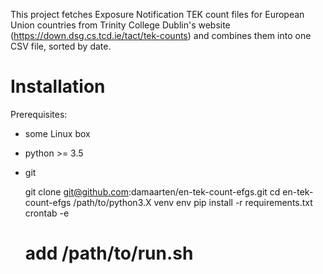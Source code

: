 This project fetches Exposure Notification TEK count files for European Union countries from
Trinity College Dublin's website (https://down.dsg.cs.tcd.ie/tact/tek-counts) and combines
them into one CSV file, sorted by date.

# Installation
Prerequisites:
* some Linux box
* python >= 3.5
* git

    git clone git@github.com:damaarten/en-tek-count-efgs.git
    cd en-tek-count-efgs
    /path/to/python3.X venv env
    pip install -r requirements.txt
    crontab -e
    # add /path/to/run.sh
    
